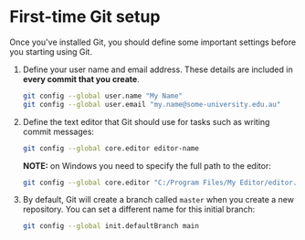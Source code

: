 # First-time Git setup

Once you've installed Git, you should define some important settings before you starting using Git.

1. Define your user name and email address.
   These details are included in **every commit that you create**.

   ```sh
   git config --global user.name "My Name"
   git config --global user.email "my.name@some-university.edu.au"
   ```
2. Define the text editor that Git should use for tasks such as writing commit messages:

   ```sh
   git config --global core.editor editor-name
   ```

   **NOTE:** on Windows you need to specify the full path to the editor:

   ```sh
   git config --global core.editor "C:/Program Files/My Editor/editor.exe"
   ```
3. By default, Git will create a branch called `master` when you create a new repository.
   You can set a different name for this initial branch:

   ```sh
   git config --global init.defaultBranch main
   ```

